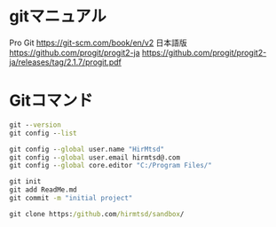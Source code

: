 # gitマニュアル
Pro Git
https://git-scm.com/book/en/v2
日本語版
https://github.com/progit/progit2-ja
https://github.com/progit/progit2-ja/releases/tag/2.1.7/progit.pdf

# Gitコマンド

```cmd
git --version
git config --list
```


```cmd
git config --global user.name "HirMtsd"
git config --global user.email hirmtsd@.com
git config --global core.editor "C:/Program Files/" 
```


```cmd
git init
git add ReadMe.md
git commit -m "initial project"
```

```cmd
git clone https:/github.com/hirmtsd/sandbox/
```




